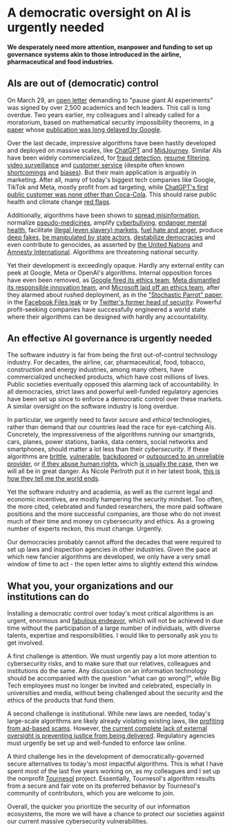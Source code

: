 # A democratic oversight on AI is urgently needed

#### We desperately need more attention, manpower and funding to set up governance systems akin to those introduced in the airline, pharmaceutical and food industries.

## AIs are out of (democratic) control
On March 29, an [open letter](https://futureoflife.org/open-letter/pause-giant-ai-experiments/) demanding to "pause giant AI experiments" was signed by over 2,500 academics and tech leaders. This call is long overdue. Two years earlier, my colleagues and I already called for a moratorium, based on mathematical security impossibility theorems, in [a paper](https://arxiv.org/abs/2209.15259) whose [publication was long delayed by Google](https://tournesol.app/entities/yt:bNfZ0yhVccw).

Over the last decade, impressive algorithms have been hastily developed and deployed on massive scales, like [ChatGPT](https://www.swissinfo.ch/eng/machines-and-ethics--artificial-intelligence-switzerland/46213634) and [MidJourney](https://www.theverge.com/2023/3/30/23662940/deepfake-viral-ai-misinformation-midjourney-stops-free-trials).
Similar AIs have been widely commercialized, for [fraud detection](https://www.swissinfo.ch/eng/business/fintech_ai-in-banking--the-reality-behind-the-hype/44046934), [resume filtering](https://www.forbes.com/sites/tomaspremuzic/2018/05/27/four-unethical-uses-of-ai-in-recruitment/), [video surveillance](https://www.swissinfo.ch/eng/reuters/china-uses-ai-software-to-improve-its-surveillance-capabilities/47501490) and [customer service](https://www.forbes.com/sites/forbesbusinessdevelopmentcouncil/2023/03/27/how-can-ai-fit-into-customer-service-call-centers-effectively/) (despite often known [shortcomings](https://www.wired.com/story/welfare-fraud-industry/) and [biases](https://www.theguardian.com/technology/2023/mar/27/robot-recruiters-can-bias-be-banished-from-ai-recruitment-hiring-artificial-intelligence)). But their main application is arguably in marketing. After all, many of today's biggest tech companies like Google, TikTok and Meta, mostly profit from ad targeting, while [ChatGPT's first public customer was none other than Coca-Cola](https://twitter.com/gdb/status/1628122763847413760).
This should raise public health and climate change [red flags](https://tournesol.app/entities/yt:sGLiSLAlwrY).

Additionally, algorithms have been shown to [spread misinformation](https://www.nytimes.com/2023/02/08/technology/ai-chatbots-disinformation.html), normalize [pseudo-medicines](https://www.fda.gov/consumers/consumer-updates/recipe-danger-social-media-challenges-involving-medicines), amplify [cyberbullying](https://c-hit.org/2019/08/12/social-medias-role-in-cyberbullying/), [endanger mental health](https://jonathanhaidt.substack.com/p/international-mental-illness-part-one), facilitate [illegal (even slavery) markets](https://edition.cnn.com/2021/10/25/tech/facebook-instagram-app-store-ban-human-trafficking/index.html), [fuel hate and anger](https://www.technologyreview.com/2021/10/05/1036519/facebook-whistleblower-frances-haugen-algorithms/), produce [deep fakes](https://slate.com/technology/2021/09/deepfake-video-scams.html), [be manipulated by state actors](https://forbiddenstories.org/story-killers/insider/), [destabilize democracies](https://www.theatlantic.com/ideas/archive/2022/07/social-media-harm-facebook-meta-response/670975/) and even contribute to genocides, as asserted by [the United Nations](https://www.theguardian.com/technology/2018/mar/13/myanmar-un-blames-facebook-for-spreading-hatred-of-rohingya) and [Amnesty International](https://www.amnesty.org/en/latest/news/2022/09/myanmar-facebooks-systems-promoted-violence-against-rohingya-meta-owes-reparations-new-report/).
Algorithms are threatening national security.

Yet their development is exceedingly opaque. Hardly any external entity can peek at Google, Meta or OpenAI's algorithms. Internal opposition forces have even been removed, as [Google fired its ethics team](https://www.swissinfo.ch/eng/business/what-happens-when-google-fires-its-ethics-/46472076), [Meta dismantled its responsible innovation team](https://www.wsj.com/articles/facebook-parent-meta-platforms-cuts-responsible-innovation-team-11662658423), and [Microsoft laid off an ethics team](https://techcrunch.com/2023/03/13/microsoft-lays-off-an-ethical-ai-team-as-it-doubles-down-on-openai/), after they alarmed about rushed deployment, as in the ["Stochastic Parrot" paper](https://www.theverge.com/2023/3/30/23662940/deepfake-viral-ai-misinformation-midjourney-stops-free-trials), in the [Facebook Files leak](https://www.wsj.com/articles/the-facebook-files-11631713039) or by [Twitter's former head of security](https://www.npr.org/2022/09/13/1122671582/twitter-whistleblower-mudge-senate-hearing).
Powerful profit-seeking companies have successfully engineered a world state where their algorithms can be designed with hardly any accountability.

## An effective AI governance is urgently needed
The software industry is far from being the first out-of-control technology industry. For decades, the airline, car, pharmaceutical, food, tobacco, construction and energy industries, among many others, have commercialized unchecked products, which have cost millions of lives. Public societies eventually opposed this alarming lack of accountability. In all democracies, strict laws and powerful well-funded regulatory agencies have been set up since to enforce a democratic control over these markets. A similar oversight on the software industry is long overdue.

In particular, we urgently need to favor *secure* and *ethical* technologies, rather than demand that our countries lead the race for eye-catching AIs. Concretely, the impressiveness of the algorithms 	running our smartgrids, cars, planes, power stations, banks, data centers, social networks and smartphones, should matter a lot less than their *cybersecurity*. If these algorithms are [brittle](https://www.bbc.com/future/article/20170410-how-to-fool-artificial-intelligence), [vulnerable](https://www.theregister.com/2023/03/23/critical_infrastructure_hardware_flaws/), [backdoored](https://www.cnet.com/tech/mobile/us-finds-huawei-has-backdoor-access-to-mobile-networks-globally-report-says/) or [outsourced to an unreliable provider](https://www.cisecurity.org/solarwinds), or [if they abuse human rights](https://www.amnesty.org/en/latest/news/2023/03/france-intrusive-olympics-surveillance-technologies-could-usher-in-a-dystopian-future/), which [is usually the case](https://www.forbes.com/sites/bernardmarr/2023/02/06/cyber-apocalypse-2023-is-the-world-heading-for-a-catastrophic-event/), then we will all be in great danger. As Nicole Perlroth put it in her latest book, [this is how they tell me the world ends](https://thisishowtheytellmetheworldends.com/).

Yet the software industry and academia, as well as the current legal and economic incentives, are mostly hampering the security mindset. Too often, the more cited, celebrated and funded researchers, the more paid software positions and the more successful companies, are those who do not invest much of their time and money on cybersecurity and ethics. As a growing number of experts reckon, this must change. Urgently.

Our democracies probably cannot afford the decades that were required to set up laws and inspection agencies in other industries. Given the pace at which new fancier algorithms are developed, we only have a very small window of time to act - the open letter aims to slightly extend this window.

## What you, your organizations and our institutions can do
Installing a democratic control over today's most critical algorithms is an urgent, enormous and [fabulous endeavor](https://pages.rts.ch/la-1ere/programmes/cqfd/11242341-comment-rendre-lintelligence-artificielle-benefique-27-04-2020.html), which will not be achieved in due time without the participation of a large number of individuals, with diverse talents, expertise and responsibilities. I would like to personally ask you to get involved.

A first challenge is attention. We must urgently pay a lot more attention to cybersecurity risks, and to make sure that our relatives, colleagues and institutions do the same. Any discussion on an information technology should be accompanied with the question "what can go wrong?", while Big Tech employees must no longer be invited and celebrated, especially in universities and media, without being challenged about the security and the ethics of the products that fund them. 

A second challenge is institutional. While new laws are needed, today's large-scale algorithms are likely already violating existing laws, like [profiting from ad-based scams](https://www.ftc.gov/news-events/news/press-releases/2023/03/ftc-issues-orders-social-media-video-streaming-platforms-regarding-efforts-address-surge-advertising). However, [the current complete lack of external oversight is preventing justice from being delivered](https://tournesol.app/entities/yt:Sqa8Zo2XWc4). Regulatory agencies must urgently be set up and well-funded to enforce law online.

A third challenge lies in the development of democratically-governed secure alternatives to today's most impactful algorithms. This is what I have spent most of the last five years working on, as my colleagues and I set up the nonprofit [Tournesol](https://tournesol.app/) project. Essentially, Tournesol's algorithm results from a secure and fair vote on its preferred behavior by Tournesol's community of contributors, which you are welcome to join.

Overall, the quicker you prioritize the security of our information ecosystems, the more we will have a chance to protect our societies against our current massive cybersecurity vulnerabilities.				